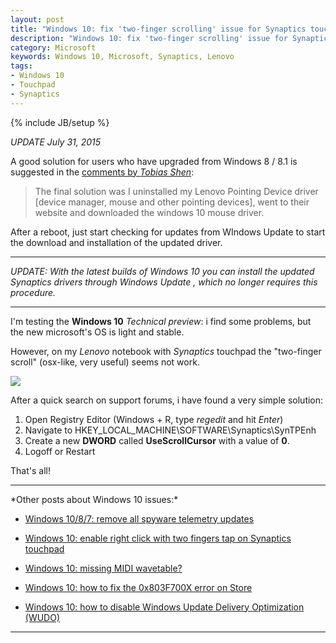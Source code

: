 ```yaml
---
layout: post
title: "Windows 10: fix 'two-finger scrolling' issue for Synaptics touchpads"
description: "Windows 10: fix 'two-finger scrolling' issue for Synaptics touchpads"
category: Microsoft
keywords: Windows 10, Microsoft, Synaptics, Lenovo
tags: 
- Windows 10
- Touchpad
- Synaptics
---
```

{% include JB/setup %}

*UPDATE  July 31, 2015*

A good solution for users who have upgraded from Windows 8 / 8.1 is suggested in the [comments by *Tobias Shen*](http://oldsite.andreafortuna.org/microsoft/2014/10/20/windows-10-solve-the-two-finger-scrolling-issue-for-synaptics-touchpads/#comment-2166219123):

>The final solution was I uninstalled my Lenovo Pointing Device driver [device manager, mouse and other pointing devices], went to their website and downloaded the windows 10 mouse driver. 

After a reboot, just start checking for updates from WIndows Update to start the download and installation of the updated driver.

<hr/>

*UPDATE: With the latest builds of Windows 10 you can install the updated Synaptics drivers  through Windows Update , which no longer requires this procedure.* 

<hr/>

I'm testing the **Windows 10** *Technical preview*: i find some problems, but the new microsoft's OS is light and stable.

However, on my *Lenovo* notebook with *Synaptics* touchpad the "two-finger scroll" (osx-like, very useful) seems not work.

![](http://www.lenovo.com/images/gallery/main/lenovo-laptop-ideapad-z500-touch-closeup-touchpad-4.jpg)

<!-- more -->

After a quick search on support forums, i have found a very simple solution:

1. Open Registry Editor (Windows + R, type *regedit* and hit *Enter*)
2. Navigate to HKEY_LOCAL_MACHINE\SOFTWARE\Synaptics\SynTPEnh
3. Create a new **DWORD** called **UseScrollCursor** with a value of **0**.
4. Logoff or Restart

That's all!

<hr/>
*Other posts about Windows 10 issues:*

- [Windows 10/8/7: remove all spyware telemetry updates](/microsoft/2015/09/03/remove-spyware-windows-updates/)

- [Windows 10: enable right click with two fingers tap on Synaptics touchpad](/microsoft/2015/08/05/windows-10-right-click-two-fingers-tap/)

- [Windows 10: missing MIDI wavetable?](/microsoft/2015/07/30/windows-10-missing-midi-wavetable/)

- [Windows 10: how to fix the 0x803F700X error on Store](/microsoft/2015/07/31/windows-10-error-0x803F7000/)

- [Windows 10: how to disable Windows Update Delivery Optimization (WUDO)](http://oldsite.andreafortuna.org/microsoft/2015/08/03/windows-10-disable-wudo/)

<hr/>